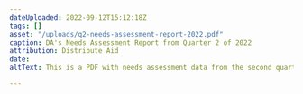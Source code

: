 ```yaml
---
dateUploaded: 2022-09-12T15:12:18Z
tags: []
asset: "/uploads/q2-needs-assessment-report-2022.pdf"
caption: DA's Needs Assessment Report from Quarter 2 of 2022
attribution: Distribute Aid
date: 
altText: This is a PDF with needs assessment data from the second quarter of 2022.

---
```


